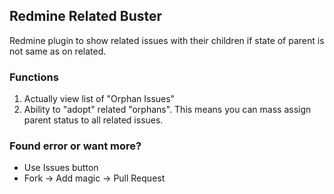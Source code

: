 ## Redmine Related Buster

Redmine plugin to show related issues with their children if state of parent is not same as on related.

### Functions
  1. Actually view list of "Orphan Issues"
  2. Ability to "adopt" related "orphans". This means you can mass assign parent status to all related issues.

### Found error or want more?

  - Use Issues button
  - Fork -> Add magic -> Pull Request


